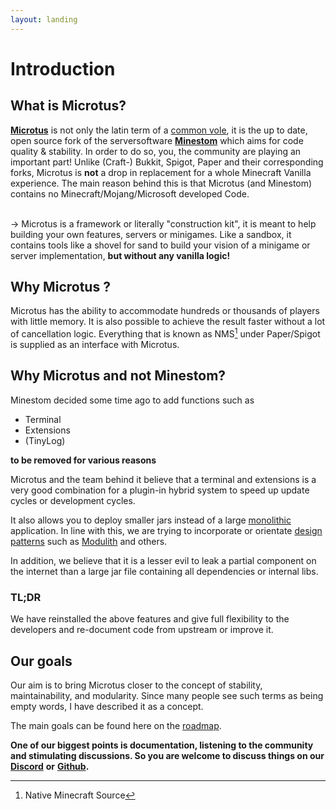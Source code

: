 ```yaml
---
layout: landing
---
```


# Introduction

## What is Microtus?

[**Microtus**](https://github.com/OneLiteFeatherNET/Microtus) is not only the latin term of a [common vole](https://en.wikipedia.org/wiki/Microtus), it is the up to date, open source fork of the serversoftware [**Minestom**](https://minestom.net/) which aims for code quality & stability. In order to do so, you, the community are playing an important part! Unlike (Craft-) Bukkit, Spigot, Paper and their corresponding forks, Microtus is **not** a drop in replacement for a whole Minecraft Vanilla experience. The main reason behind this is that Microtus (and Minestom) contains no Minecraft/Mojang/Microsoft developed Code.

\
\-> Microtus is a framework or literally "construction kit", it is meant to help building your own features, servers or minigames. Like a sandbox, it contains tools like a shovel for sand to build your vision of a minigame or server implementation, **but without any vanilla logic!**

## Why Microtus ?&#x20;

Microtus has the ability to accommodate hundreds or thousands of players with little memory. It is also possible to achieve the result faster without a lot of cancellation logic. Everything that is known as NMS[^1] under Paper/Spigot is supplied as an interface with Microtus.

## Why Microtus and not Minestom?

Minestom decided some time ago to add functions such as

* Terminal
* Extensions
* (TinyLog)

**to be removed for various reasons**

Microtus and the team behind it believe that a terminal and extensions is a very good combination for a plugin-in hybrid system to speed up update cycles or development cycles.

It also allows you to deploy smaller jars instead of a large [monolithic](https://en.wikipedia.org/wiki/Monolithic\_application) application. In line with this, we are trying to incorporate or orientate [design patterns](https://refactoring.guru/design-patterns) such as [Modulith](https://dzone.com/articles/architecture-style-modulith-vs-microservices) and others.

In addition, we believe that it is a lesser evil to leak a partial component on the internet than a large jar file containing all dependencies or internal libs.

### TL;DR

We have reinstalled the above features and give full flexibility to the developers and re-document code from upstream or improve it.

## Our goals

Our aim is to bring Microtus closer to the concept of stability, maintainability, and modularity. Since many people see such terms as being empty words, I have described it as a concept.

The main goals can be found here on the [roadmap](https://github.com/orgs/OneLiteFeatherNET/projects/5).

**One of our biggest points is documentation, listening to the community and stimulating discussions. So you are welcome to discuss things on our** [**Discord**](https://discord.onelitefeather.net) **or** [**Github**](https://github.com/OneLiteFeatherNET/Microtus/discussions)**.**

[^1]: Native Minecraft Source
